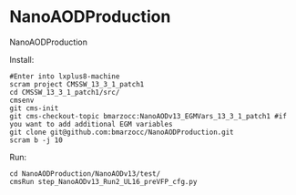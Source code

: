 # NanoAODProduction
NanoAODProduction

Install:

    #Enter into lxplus8-machine 
    scram project CMSSW_13_3_1_patch1
    cd CMSSW_13_3_1_patch1/src/
    cmsenv
    git cms-init
    git cms-checkout-topic bmarzocc:NanoAODv13_EGMVars_13_3_1_patch1 #if you want to add additional EGM variables
    git clone git@github.com:bmarzocc/NanoAODProduction.git
    scram b -j 10

Run:

    cd NanoAODProduction/NanoAODv13/test/
    cmsRun step_NanoAODv13_Run2_UL16_preVFP_cfg.py 
